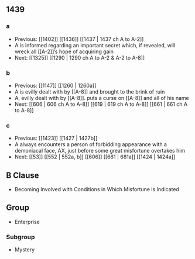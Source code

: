 ## 1439
### a
- Previous: [[1402]] [[1436]] [[1437 | 1437 ch A to A-2]] 
- A is informed regarding an important secret which, if revealed, will wreck all [[A-2]]’s hope of acquiring gain
- Next: [[1325]] [[1290 | 1290 ch A to A-2 &amp; A-2 to A-8]] 

### b
- Previous: [[1147]] [[1260 | 1260a]] 
- A is evilly dealt with by [[A-8]] and brought to the brink of ruin
- A, evilly dealt with by [[A-8]]. puts a curse on [[A-8]] and all of his name
- Next: [[606 | 606 ch A to A-8]] [[619 | 619 ch A to A-8]] [[661 | 661 ch A to A-8]] 

### c
- Previous: [[1423]] [[1427 | 1427b]] 
- A always encounters a person of forbidding appearance with a demoniacal face, AX, just before some great misfortune overtakes him
- Next: [[53]] [[552 | 552a, b]] [[606]] [[681 | 681a]] [[1424 | 1424a]] 

## B Clause
- Becoming Involved with Conditions in Which Misfortune is Indicated

## Group
- Enterprise

### Subgroup
- Mystery

